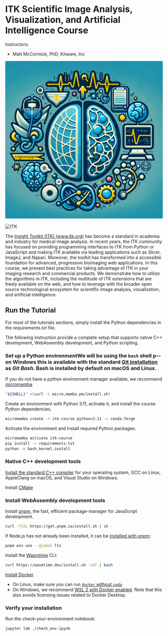ITK Scientific Image Analysis, Visualization, and Artificial Intelligence Course
================================================================================

Instructors:

- Matt McCormick, PhD, Kitware, Inc

![Course logo](figures/course-logo.webp)

![ITK](data/itk-logo.png)

The [Insight Toolkit (ITK) (www.itk.org)](https://www.itk.org) has become a
standard in academia and industry for medical image analysis. In recent years,
the ITK community has focused on providing programming interfaces to ITK from
Python or JavaScript and making ITK available via leading applications such as
Slicer, ImageJ, and Napari. Moreover, the toolkit has transformed into a
accessible foundation for advanced, progressive bioimaging web applications.
In this course, we present best practices for taking advantage of ITK in your
imaging research and commercial products. We demonstrate how to utilize the
algorithms in ITK, including the multitude of ITK extensions that are freely
available on the web, and how to leverage with the broader open source
technological ecosystem for scientific image analysis, visualization, and
artificial intelligence.

## Run the Tutorial

For most of the tutorials sections, simply install the Python dependencies
in the _requirements.txt_ file.

The following instruction provide a complete setup that supports native C++ development, WebAssembly
development, and Python scripting.

### Set up a Python environmentWe will be using the `bash` shell p-- on Windows this is available with the standard [Git installation](https://git-scm.com/downloads) as _Git Bash_. Bash is installed by default on macOS and Linux.

If you do not have a python environment manager available, we recommend [micromamba](https://mamba.readthedocs.io/).

```bash
"${SHELL}" <(curl -L micro.mamba.pm/install.sh)
```

Create an environment with Python 3.11, activate it, and install the course Python dependencies.

```bash
micromamba create -n itk-course python=3.11 -c conda-forge
```

Activate the environment and install required Python packages:

```bash
micromamba activate itk-course
pip install -r requirements.txt
python -m bash_kernel.install
```

### Native C++ development tools

[Install the standard C++ compiler](https://docs.itk.org/en/latest/supported_compilers.html) for your operating system, GCC on Linux, AppleClang on macOS, and Visual Studio on Windows.

Install [CMake](https://cmake.org/)

### Install WebAssembly development tools

Install [pnpm](https://pnpm.io), the fast, efficient package-manager for JavaScript development.

```bash
curl -fsSL https://get.pnpm.io/install.sh | sh -
```

If Node.js has not already been installed, it can be [installed with pnpm](https://pnpm.io/cli/env#use):

```bash
pnpm env use --global lts
```

Install the [Wasmtime](https://docs.wasmtime.dev/) CLI:

```bash
curl https://wasmtime.dev/install.sh -sSf | bash
```

[Install Docker](https://docs.docker.com/install/).

- On Linux, make sure you can run [`docker` without `sudo`](https://askubuntu.com/questions/477551/how-can-i-use-docker-without-sudo).
- On Windows, we recommend [WSL 2 with Docker enabled](https://docs.docker.com/desktop/windows/wsl/). Note that this also avoids licensing issues related to Docker Desktop.

### Verify your installation

Run the check-your-environment notebook:

```bash
jupyter lab ./check_env.ipynb
```
